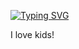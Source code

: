 [![Typing SVG](https://readme-typing-svg.demolab.com?font=Arial&duration=2500&pause=1000&color=00F703&background=000000&center=true&vCenter=true&width=435&lines=FUCK+YOU!;GET+OFF+MY+PROFILE+NIGGA)](https://git.io/typing-svg)

I love kids!

<!--
ISpeakLua/ISpeakLua is a ✨ special ✨ repository because its README.md (this file) appears on your GitHub profile.

Here are some ideas to get you started:

🔭 I’m currently working on ...
🌱 I’m currently learning ...
👯 I’m looking to collaborate on ...
🤔 I’m looking for help with ...
💬 Ask me about ...
📫 How to reach me: ...
😄 Pronouns: ...
⚡ Fun fact: ...
-->
